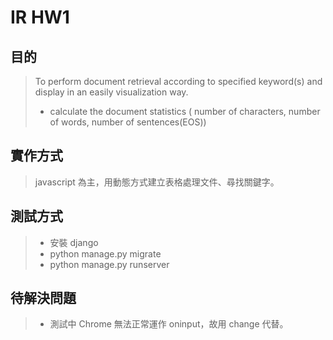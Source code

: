 # IR HW1
## 目的
> To perform document retrieval according to specified keyword(s) and display in an easily visualization way.
> - calculate the document statistics ( number of characters, number of words, number of sentences(EOS))

## 實作方式
> javascript 為主，用動態方式建立表格處理文件、尋找關鍵字。

## 測試方式
> - 安裝 django
> -  python manage.py migrate 
> -  python manage.py runserver

## 待解決問題
> - 測試中 Chrome 無法正常運作 oninput，故用 change 代替。
